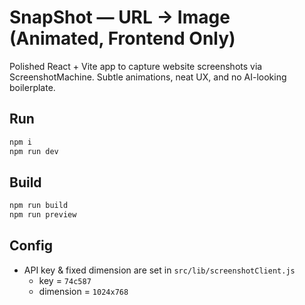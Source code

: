 # SnapShot — URL → Image (Animated, Frontend Only)

Polished React + Vite app to capture website screenshots via ScreenshotMachine. Subtle animations, neat UX, and no AI-looking boilerplate.

## Run
```bash
npm i
npm run dev
```

## Build
```bash
npm run build
npm run preview
```

## Config
- API key & fixed dimension are set in `src/lib/screenshotClient.js`
  - key = `74c587`
  - dimension = `1024x768`
